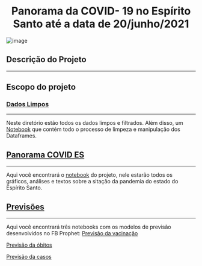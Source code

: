 <h1 align="center">Panorama da COVID- 19 no Espírito Santo até a data de 20/junho/2021</h1>

![image](https://github.com/GabrielDalBen/covid_ES/blob/main/dados_limpos/Panorama%20COVID%20-%20Esp%C3%ADrito%20Santo.jpg?raw=true)



## Descrição do Projeto
---


## Escopo do projeto 

### [Dados Limpos](https://github.com/GabrielDalBen/covid_ES/tree/main/dados_limpos)
---
Neste diretório estão todos os dados limpos e filtrados. Além disso, um [Notebook](https://github.com/GabrielDalBen/covid_ES/blob/main/dados_limpos/Limpeza_dados.ipynb) que contém todo o processo de limpeza e manipulação dos Dataframes.

## [Panorama COVID ES](https://github.com/GabrielDalBen/covid_ES/tree/main/panorama_COVID_ES)
---
Aqui você encontrará o [notebook](https://github.com/GabrielDalBen/covid_ES/blob/main/panorama_COVID_ES/Panorama_covid_Es.ipynb) do projeto, nele estarão todos os gráficos, análises e textos sobre a sitação da pandemia do estado do Espírito Santo.

## [Previsões](https://github.com/GabrielDalBen/covid_ES/tree/main/previsoes)
---
Aqui você encontrará três notebooks com os modelos de previsão desenvolvidos no FB Prophet:
[Previsão da vacinação](https://github.com/GabrielDalBen/covid_ES/blob/main/previsoes/1_Previsao_vacinacao.ipynb)

[Previsão da óbitos](https://github.com/GabrielDalBen/covid_ES/blob/main/previsoes/2_Previsao_obitos.ipynb)

[Previsão da casos](https://github.com/GabrielDalBen/covid_ES/blob/main/previsoes/3_Previsao_casos.ipynb) 
